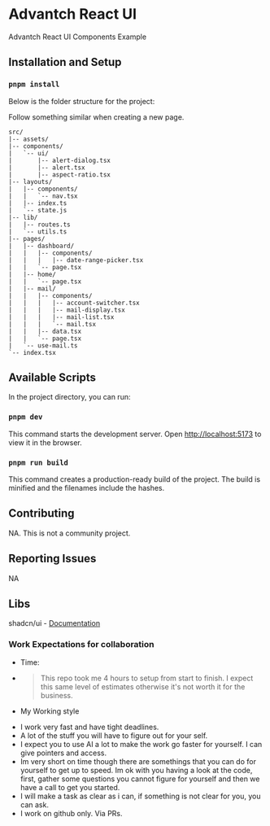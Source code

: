 # Advantch React UI

Advantch React UI Components Example

## Installation and Setup

### `pnpm install`

Below is the folder structure for the project:

Follow something similar when creating a new page.

```
src/
|-- assets/
|-- components/
|   `-- ui/
|       |-- alert-dialog.tsx
|       |-- alert.tsx
|       |-- aspect-ratio.tsx
|-- layouts/
|   |-- components/
|   |   `-- nav.tsx
|   |-- index.ts
|   `-- state.js
|-- lib/
|   |-- routes.ts
|   `-- utils.ts
|-- pages/
|   |-- dashboard/
|   |   |-- components/
|   |   |   |-- date-range-picker.tsx
|   |   `-- page.tsx
|   |-- home/
|   |   `-- page.tsx
|   |-- mail/
|   |   |-- components/
|   |   |   |-- account-switcher.tsx
|   |   |   |-- mail-display.tsx
|   |   |   |-- mail-list.tsx
|   |   |   `-- mail.tsx
|   |   |-- data.tsx
|   |   `-- page.tsx
|   `-- use-mail.ts
`-- index.tsx
```

## Available Scripts

In the project directory, you can run:

### `pnpm dev`

This command starts the development server. Open [http://localhost:5173](http://localhost:3000) to view it in the browser.

### `pnpm run build`

This command creates a production-ready build of the project. The build is minified and the filenames include the hashes.

## Contributing

NA. This is not a community project.

## Reporting Issues

NA

## Libs

shadcn/ui - [Documentation](https://ui.shadcn.com/docs)

### Work Expectations for collaboration

- Time:
- > This repo took me 4 hours to setup from start to finish. I expect this same level of estimates otherwise it's not worth it for the business.

- My Working style
* I work very fast and have tight deadlines.
* A lot of the stuff you will have to figure out for your self.
* I expect you to use AI a lot to make the work go faster for yourself. I can give pointers and access.
* Im very short on time though there are somethings that you can do for yourself to get up to speed. Im ok with you having a look at the code, first, gather some questions you cannot figure for yourself and then we have a call to get you started.
* I will make a task as clear as i can, if something is not clear for you, you can ask.
* I work on github only. Via PRs.
